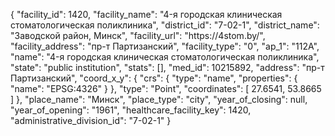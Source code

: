 {
    "facility_id": 1420,
    "facility_name": "4-я городская клиническая стоматологическая поликлиника",
    "district_id": "7-02-1",
    "district_name": "Заводской район, Минск",
    "facility_url": "https:\/\/4stom.by\/",
    "facility_address": "пр-т Партизанский",
    "facility_type": "0",
    "ap_1": "112А",
    "name": "4-я городская клиническая стоматологическая поликлиника",
    "state": "public institution",
    "stats": [],
    "med_id": 10215892,
    "address": "пр-т Партизанский",
    "coord_x_y": {
        "crs": {
            "type": "name",
            "properties": {
                "name": "EPSG:4326"
            }
        },
        "type": "Point",
        "coordinates": [
            27.6541,
            53.8665
        ]
    },
    "place_name": "Минск",
    "place_type": "city",
    "year_of_closing": null,
    "year_of_opening": "1961",
    "healthcare_facility_key": 1420,
    "administrative_division_id": "7-02-1"
}